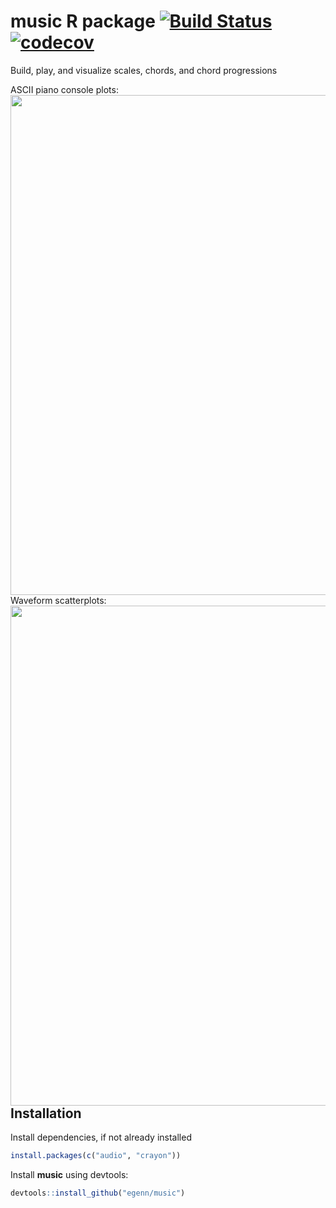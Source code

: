 **music** R package [![Build Status](https://travis-ci.com/egenn/music.svg?branch=master)](https://travis-ci.com/egenn/music) [![codecov](https://codecov.io/gh/egenn/music/branch/master/graph/badge.svg)](https://codecov.io/gh/egenn/music)
======================

Build, play, and visualize scales, chords, and chord progressions

ASCII piano console plots:
<img align = "left" src="http://egenn.github.io/imgs/music.png" width="800">

Waveform scatterplots:
<img align = "left" src="http://egenn.github.io/imgs/music_mplot_C4minor.pdf" width="800">

## Installation

Install dependencies, if not already installed
```r
install.packages(c("audio", "crayon"))
```
Install **music** using devtools:
```r
devtools::install_github("egenn/music")
```
